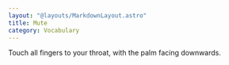 ```yaml
---
layout: "@layouts/MarkdownLayout.astro"
title: Mute
category: Vocabulary
---
```


Touch all fingers to your throat, with the palm facing downwards.
